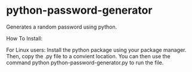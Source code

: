 # python-password-generator
Generates a random password using python. 



How To Install:

For Linux users:
Install the python package using your package manager. Then, copy the .py file to a convient location. You can then use the command 
python python-password-generator.py to run the file. 


